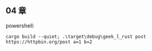 ## 04 章
powershell:
```shell
cargo build --quiet; .\target\debug\geek_l_rust post https://httpbin.org/post a=1 b=2
```